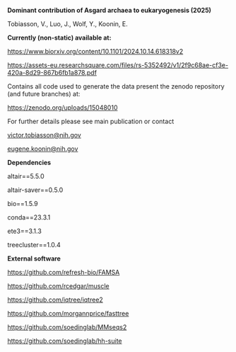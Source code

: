 __Dominant contribution of Asgard archaea to eukaryogenesis (2025)__

Tobiasson, V., Luo, J., Wolf, Y., Koonin, E.

__Currently (non-static) available at:__ 

https://www.biorxiv.org/content/10.1101/2024.10.14.618318v2

https://assets-eu.researchsquare.com/files/rs-5352492/v1/2f9c68ae-cf3e-420a-8d29-867b6fb1a878.pdf

Contains all code used to generate the data present the zenodo repository (and future branches) at: 

https://zenodo.org/uploads/15048010

For further details please see main publication or contact

victor.tobiasson@nih.gov

eugene.koonin@nih.gov


__Dependencies__

altair==5.5.0

altair-saver==0.5.0

bio==1.5.9

conda==23.3.1

ete3==3.1.3

treecluster==1.0.4


__External software__

https://github.com/refresh-bio/FAMSA

https://github.com/rcedgar/muscle

https://github.com/iqtree/iqtree2

https://github.com/morgannprice/fasttree

https://github.com/soedinglab/MMseqs2

https://github.com/soedinglab/hh-suite

